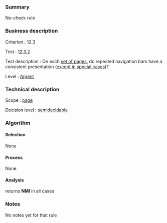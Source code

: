 ### Summary

No-check rule

### Business description

Criterion : 12.3

Test :
[12.3.2](http://www.accessiweb.org/index.php/accessiweb-22-english-version.html#test-12-3-2)

Test description : On each [set of
pages](http://www.braillenet.org/accessibilite/referentiel-aw21-en/glossaire.php#mEnsemblePages),
do repeated navigation bars have a consistent presentation ([except in
special
cases](http://www.braillenet.org/accessibilite/referentiel-aw21-en/glossaire.php#cpCrit12- "Special cases for criterion 12.3"))?

Level : [Argent](/en/category/rules-design/accessiweb-11/level/argent)

### Technical description

Scope : [page](/en/category/rules-design/accessiweb-11/scope/page)

Decision level :
[semidecidable](/en/category/rules-design/accessiweb-11/decision-level/semidecidable)

### Algorithm

#### Selection

None

#### Process

None

#### Analysis

returns **NMI** in all cases

### Notes

No notes yet for that rule
